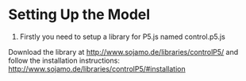 
# Setting Up the Model 

1. Firstly you need to setup a library for P5.js named control.p5.js

Download the library at http://www.sojamo.de/libraries/controlP5/ and follow the 
installation instructions: http://www.sojamo.de/libraries/controlP5/#installation


